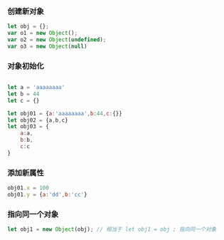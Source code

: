 ### 创建新对象
```js
let obj = {};
var o1 = new Object();
var o2 = new Object(undefined);
var o3 = new Object(null)
```
### 对象初始化
```js

let a = 'aaaaaaaa'
let b = 44
let c = {}

let obj01 = {a:'aaaaaaaa',b:44,c:{}}  
let obj02 = {a,b,c}
let obj03 = {
    a:a,
    b:b,
    c:c
}
```
###  添加新属性
```js
obj01.x = 100
obj01.y = {a:'dd',b:'cc'}

```
### 指向同一个对象
```js
let obj1 = new Object(obj); // 相当于 let obj1 = obj ; 指向同一个对象
```

